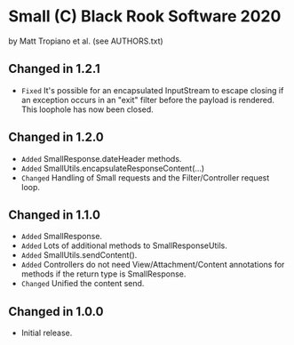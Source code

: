 Small (C) Black Rook Software 2020
==================================
by Matt Tropiano et al. (see AUTHORS.txt)


Changed in 1.2.1
----------------

- `Fixed` It's possible for an encapsulated InputStream to escape closing if an exception occurs
  in an "exit" filter before the payload is rendered. This loophole has now been closed.


Changed in 1.2.0
----------------

- `Added` SmallResponse.dateHeader methods.
- `Added` SmallUtils.encapsulateResponseContent(...)
- `Changed` Handling of Small requests and the Filter/Controller request loop.


Changed in 1.1.0
----------------

- `Added` SmallResponse.
- `Added` Lots of additional methods to SmallResponseUtils.
- `Added` SmallUtils.sendContent().
- `Added` Controllers do not need View/Attachment/Content annotations for methods if the return type is SmallResponse.
- `Changed` Unified the content send.


Changed in 1.0.0
----------------

- Initial release.
